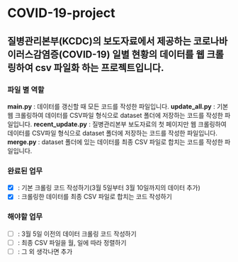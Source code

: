 # COVID-19-project

## 질병관리본부(KCDC)의 보도자료에서 제공하는 코로나바이러스감염증(COVID-19) 일별 현황의 데이터를 웹 크롤링하여 csv 파일화 하는 프로젝트입니다.

### 파일 별 역할
**main.py** : 데이터를 갱신할 때 모든 코드를 작성한 파일입니다.
**update_all.py** : 기본 웹 크롤링하여 데이터를 CSV파일 형식으로 dataset 폴더에 저장하는 코드를 작성한 파일입니다.
**recent_update.py** : 질병관리본부 보도자료의 첫 페이지만 웹 크롤링하여 데이터를 CSV파일 형식으로 dataset 폴더에 저장하는 코드를 작성한 파일입니다.
**merge.py** : dataset 폴더에 있는 데이터를 최종 CSV 파일로 합치는 코드를 작성한 파일입니다.

### 완료된 업무
- [x] : 기본 크롤링 코드 작성하기(3월 5일부터 3월 10일까지의 데이터 추가)
- [x] : 크롤링한 데이터를 최종 CSV 파일로 합치는 코드 작성하기

### 해야할 업무
- [ ] : 3월 5일 이전의 데이터 크롤링 코드 작성하기
- [ ] : 최종 CSV 파일을 월, 일에 따라 정렬하기
- [ ] : 그 외 생각나면 추가